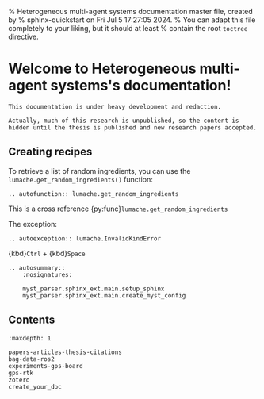 % Heterogeneous multi-agent systems documentation master file, created by
% sphinx-quickstart on Fri Jul  5 17:27:05 2024.
% You can adapt this file completely to your liking, but it should at least
% contain the root `toctree` directive.

# Welcome to Heterogeneous multi-agent systems's documentation!

```{warning}
This documentation is under heavy development and redaction.

Actually, much of this research is unpublished, so the content is hidden until the thesis is published and new research papers accepted.
```

## Creating recipes

To retrieve a list of random ingredients,
you can use the ``lumache.get_random_ingredients()`` function:

```{eval-rst}
.. autofunction:: lumache.get_random_ingredients
```

This is a cross reference {py:func}`lumache.get_random_ingredients`

The exception:

```{eval-rst}
.. autoexception:: lumache.InvalidKindError
```
{kbd}`Ctrl` + {kbd}`Space`

```{eval-rst}
.. autosummary::
    :nosignatures:

    myst_parser.sphinx_ext.main.setup_sphinx
    myst_parser.sphinx_ext.main.create_myst_config
```

## Contents

```{toctree}
:maxdepth: 1

papers-articles-thesis-citations
bag-data-ros2
experiments-gps-board
gps-rtk
zotero
create_your_doc
```